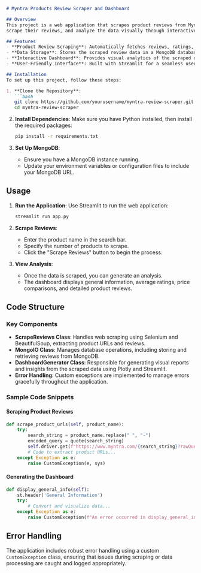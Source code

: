 ```markdown
# Myntra Products Review Scraper and Dashboard

## Overview
This project is a web application that scrapes product reviews from Myntra, a popular online fashion retailer. The application enables users to search for products,
scrape their reviews, and analyze the data visually through interactive dashboards built using Streamlit.

## Features
- **Product Review Scraping**: Automatically fetches reviews, ratings, and pricing information from Myntra.
- **Data Storage**: Stores the scraped review data in a MongoDB database for persistent access.
- **Interactive Dashboard**: Provides visual analytics of the scraped data, including average ratings and price comparisons.
- **User-Friendly Interface**: Built with Streamlit for a seamless user experience.

## Installation
To set up this project, follow these steps:

1. **Clone the Repository**:
   ```bash
   git clone https://github.com/yourusername/myntra-review-scraper.git
   cd myntra-review-scraper
   ```

2. **Install Dependencies**:
   Make sure you have Python installed, then install the required packages:
   ```bash
   pip install -r requirements.txt
   ```

3. **Set Up MongoDB**:
   - Ensure you have a MongoDB instance running.
   - Update your environment variables or configuration files to include your MongoDB URL.

## Usage
1. **Run the Application**:
   Use Streamlit to run the web application:
   ```bash
   streamlit run app.py
   ```

2. **Scrape Reviews**:
   - Enter the product name in the search bar.
   - Specify the number of products to scrape.
   - Click the "Scrape Reviews" button to begin the process.

3. **View Analysis**:
   - Once the data is scraped, you can generate an analysis.
   - The dashboard displays general information, average ratings, price comparisons, and detailed product reviews.

## Code Structure
### Key Components
- **ScrapeReviews Class**: Handles web scraping using Selenium and BeautifulSoup, extracting product URLs and reviews.
- **MongoIO Class**: Manages database operations, including storing and retrieving reviews from MongoDB.
- **DashboardGenerator Class**: Responsible for generating visual reports and insights from the scraped data using Plotly and Streamlit.
- **Error Handling**: Custom exceptions are implemented to manage errors gracefully throughout the application.

### Sample Code Snippets
#### Scraping Product Reviews
```python
def scrape_product_urls(self, product_name):
    try:
        search_string = product_name.replace(" ", "-")
        encoded_query = quote(search_string)
        self.driver.get(f"https://www.myntra.com/{search_string}?rawQuery={encoded_query}")
        # Code to extract product URLs...
    except Exception as e:
        raise CustomException(e, sys)
```

#### Generating the Dashboard
```python
def display_general_info(self):
    st.header('General Information')
    try:
        # Convert and visualize data...
    except Exception as e:
        raise CustomException(f"An error occurred in display_general_info: {str(e)}")
```

## Error Handling
The application includes robust error handling using a custom `CustomException` class, ensuring that issues during scraping or data processing are caught and logged appropriately.

```
